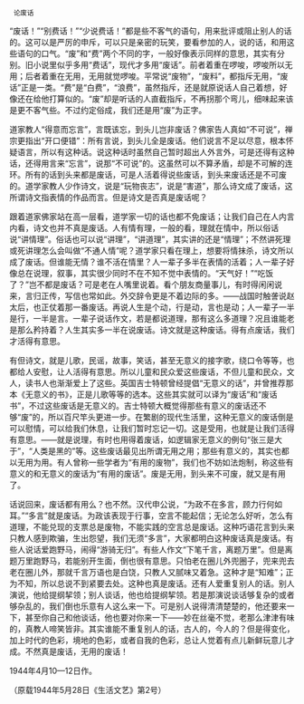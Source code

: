      论废话 

   “废话！”“别费话！”“少说费话！”都是些不客气的语句，用来批评或阻止别人的话的。这可以是严厉的申斥，可以只是亲密的玩笑，要看参加的人，说的话，和用这些语句的口气。“废”和“费”两个不同的字，一般好像表示同样的意思，其实有分别。旧小说里似乎多用“费话”，现代才多用“废话”。前者着重在啰唆，啰唆所以无用；后者着重在无用，无用就觉啰唆。平常说“废物”，“废料”，都指斥无用，“废话”正是一类。“费”是“白费”，“浪费”，虽然指斥，还是就原说话人自己着想，好像还在给他打算似的。“废”却是听话的人直截指斥，不再拐那个弯儿，细味起来该是更不客气些。不过约定俗成，我们还是用“废”为正字。 

   道家教人“得意而忘言”，言既该忘，到头儿岂非废话？佛家告人真如“不可说”，禅宗更指出“开口便错”：所有言说，到头儿全是废话。他们说言不足以尽意，根本怀疑语言，所以有这种话。说这种话时虽然自己暂时超出人外言外，可是还得有这种话，还得用言来“忘言”，说那“不可说”的。这虽然可以不算矛盾，却是不可解的连环。所有的话到头来都是废话，可是人活着得说些废话，到头来废话还是不可废的。道学家教人少作诗文，说是“玩物丧志”，说是“害道”，那么诗文成了废话，这所谓诗文指表情的作品而言。但是诗文是否真是废话呢？ 

   跟着道家佛家站在高一层看，道学家一切的话也都不免废话；让我们自己在人内言内看，诗文也并不真是废话。人有情有理，一般的看，理就在情中，所以俗话说“讲情理”。俗话也可以说“讲理”，“讲道理”，其实讲的还是“情理”；不然讲死理或死讲理怎么会叫做“不通人情”呢？道学家只看在理上，想要将情抹杀，诗文所以成了废话。但谁能无情？谁不活在情里？人一辈子多半在表情的活着；人一辈子好像总在说理，叙事，其实很少同时不在不知不觉中表情的。“天气好！”“吃饭了？”岂不都是废话？可是老在人嘴里说着。看个朋友商量事儿，有时得闲闲说来，言归正传，写信也常如此。外交辞令更是不着边际的多。——战国时触詟说赵太后，也正仗着那一番废话。再说人生是个动，行是动，言也是动；人一辈子一半是行，一半是言。一辈子说话作文，若是都说道理，那有这么多道理？况且谁能老是那么矜持着？人生其实多一半在说废话。诗文就是这种废话。得有点废话，我们才活得有意思。 

   有但诗文，就是儿歌，民谣，故事，笑话，甚至无意义的接字歌，绕口令等等，也都给人安慰，让人活得有意思。所以儿童和民众爱这些废话，不但儿童和民众，文人，读书人也渐渐爱上了这些。英国吉士特顿曾经提倡“无意义的话”，并曾推荐那本《无意义的书》，正是儿歌等等的选本。这些其实就可以译为“废话”和“废话书”，不过这些废话是无意义的。吉士特顿大概觉得那些有意义的废话还不够“废”的，所以百尺竿头更进一步。在繁剧的现代生活里，这种无意义的废话倒是可以慰情，可以给我们休息，让我们暂时忘记一切。这是受用，也就是让我们活得有意思。——就是说理，有时也用得着废话，如逻辑家无意义的例句“张三是大于”，“人类是黑的”等。这些废话最见出所谓无用之用；那些有意义的，其实也都以无用为用。有人曾称一些学者为“有用的废物”，我们也不妨如法炮制，称这些有意义的和无意义的废话为“有用的废话”。废是无用，到头来不可废，就又是有用了。 

   话说回来，废话都有用么？也不然。汉代申公说，“为政不在多言，顾力行何如耳。”“多言”就是废话。为政该表现于行事，空言不能起信；无论怎么好听，怎么有道理，不能兑现的支票总是废物，不能实践的空言总是废话。这种巧语花言到头来只教人感到欺骗，生出怨望，我们无须“多言”，大家都明白这种废话真是废话。有些人说话爱跑野马，闹得“游骑无归”。有些人作文“下笔千言，离题万里”。但是离题万里跑野马，若能别开生面，倒也很有意思。只怕老在圈儿外兜圈子，兜来兜去老在圈儿外，那就千言万语也是白饶，只教人又腻味又着急。这种才是“知难”；正为不知，所以总说不到紧要去处。这种也真是废话。还有人爱重复别人的话。别人演说，他给提纲挈领；别人谈话，他也给提纲挈领。若是那演说谈话够复杂的或者够杂乱的，我们倒也乐意有人这么来一下。可是别人说得清清楚楚的，他还要来一下，甚至你自己和他谈话，他也要对你来一下——妙在丝毫不觉，老那么津津有味的，真教人啼笑皆非。其实谁能不重复别人的话，古人的，今人的？但是得变化，加上时代的色彩，境地的色彩，或者自我的色彩，总让人觉着有点儿新鲜玩意儿才成。不然真是废话，无用的废话！ 

   1944年4月10—12日作。 

   （原载1944年5月28日《生活文艺》第2号） 

